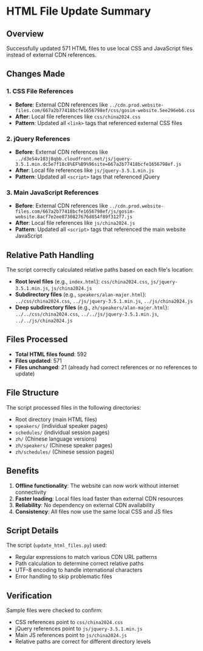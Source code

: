 # HTML File Update Summary

## Overview
Successfully updated 571 HTML files to use local CSS and JavaScript files instead of external CDN references.

## Changes Made

### 1. CSS File References
- **Before**: External CDN references like `../cdn.prod.website-files.com/667a2b77418bcfe1656798ef/css/gosim-website.5ee296eb6.css`
- **After**: Local file references like `css/china2024.css`
- **Pattern**: Updated all `<link>` tags that referenced external CSS files

### 2. jQuery References
- **Before**: External CDN references like `../d3e54v103j8qbb.cloudfront.net/js/jquery-3.5.1.min.dc5e7f18c8%EF%B9%96site=667a2b77418bcfe1656798ef.js`
- **After**: Local file references like `js/jquery-3.5.1.min.js`
- **Pattern**: Updated all `<script>` tags that referenced jQuery

### 3. Main JavaScript References
- **Before**: External CDN references like `../cdn.prod.website-files.com/667a2b77418bcfe1656798ef/js/gosim-website.8acf7e2ee8730827676d854f89f312f7.js`
- **After**: Local file references like `js/china2024.js`
- **Pattern**: Updated all `<script>` tags that referenced the main website JavaScript

## Relative Path Handling

The script correctly calculated relative paths based on each file's location:

- **Root level files** (e.g., `index.html`): `css/china2024.css`, `js/jquery-3.5.1.min.js`, `js/china2024.js`
- **Subdirectory files** (e.g., `speakers/alan-majer.html`): `../css/china2024.css`, `../js/jquery-3.5.1.min.js`, `../js/china2024.js`
- **Deep subdirectory files** (e.g., `zh/speakers/alan-majer.html`): `../../css/china2024.css`, `../../js/jquery-3.5.1.min.js`, `../../js/china2024.js`

## Files Processed

- **Total HTML files found**: 592
- **Files updated**: 571
- **Files unchanged**: 21 (already had correct references or no references to update)

## File Structure

The script processed files in the following directories:
- Root directory (main HTML files)
- `speakers/` (individual speaker pages)
- `schedules/` (individual session pages)
- `zh/` (Chinese language versions)
- `zh/speakers/` (Chinese speaker pages)
- `zh/schedules/` (Chinese session pages)

## Benefits

1. **Offline functionality**: The website can now work without internet connectivity
2. **Faster loading**: Local files load faster than external CDN resources
3. **Reliability**: No dependency on external CDN availability
4. **Consistency**: All files now use the same local CSS and JS files

## Script Details

The script (`update_html_files.py`) used:
- Regular expressions to match various CDN URL patterns
- Path calculation to determine correct relative paths
- UTF-8 encoding to handle international characters
- Error handling to skip problematic files

## Verification

Sample files were checked to confirm:
- CSS references point to `css/china2024.css`
- jQuery references point to `js/jquery-3.5.1.min.js`
- Main JS references point to `js/china2024.js`
- Relative paths are correct for different directory levels
